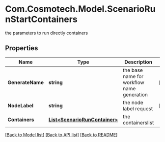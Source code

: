 # Com.Cosmotech.Model.ScenarioRunStartContainers
the parameters to run directly containers

## Properties

Name | Type | Description | Notes
------------ | ------------- | ------------- | -------------
**GenerateName** | **string** | the base name for workflow name generation | [optional] 
**NodeLabel** | **string** | the node label request | [optional] 
**Containers** | [**List&lt;ScenarioRunContainer&gt;**](ScenarioRunContainer.md) | the containerslist | 

[[Back to Model list]](../README.md#documentation-for-models) [[Back to API list]](../README.md#documentation-for-api-endpoints) [[Back to README]](../README.md)

